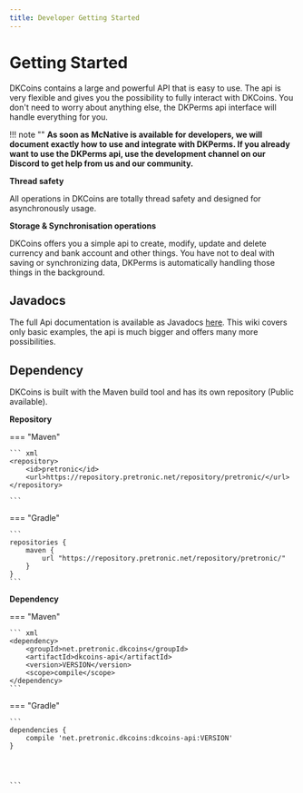 ```yaml
---
title: Developer Getting Started
---
```


# Getting Started

DKCoins contains a large and powerful API that is easy to use. The api is very flexible and gives you the 
possibility to fully interact with DKCoins. You don't need to worry about anything else, the DKPerms api 
interface will handle everything for you.

!!! note ""
    **As soon as McNative is available for developers, we will document exactly how to use and integrate with DKPerms.
    If you already want to use the DKPerms api, use the development channel on our Discord to get help from us and our community.**

**Thread safety**

All operations in DKCoins are totally thread safety and designed for asynchronously usage.

**Storage & Synchronisation operations**

DKCoins offers you a simple api to create, modify, update and delete currency and bank account and other things. 
You have not to deal with saving or synchronizing data, DKPerms is automatically handling those things in the background.


## Javadocs

The full Api documentation is available as Javadocs [here](https://javadocs.pretronic.net/dkcoins). 
This wiki covers only basic examples, the api is much bigger and offers many more possibilities.

## Dependency

DKCoins is built with the Maven build tool and has its own repository (Public available).

**Repository**

=== "Maven"

    ``` xml
    <repository>
        <id>pretronic</id>
        <url>https://repository.pretronic.net/repository/pretronic/</url>
    </repository>

    ```

=== "Gradle"

    ```
    repositories {
        maven {
            url "https://repository.pretronic.net/repository/pretronic/"
        }
    }
    ```

**Dependency**


=== "Maven"

    ``` xml
    <dependency>
        <groupId>net.pretronic.dkcoins</groupId>
        <artifactId>dkcoins-api</artifactId>
        <version>VERSION</version>
        <scope>compile</scope>
    </dependency>
    ```

=== "Gradle"

    ```
    dependencies {
        compile 'net.pretronic.dkcoins:dkcoins-api:VERSION'
    }




    ```
